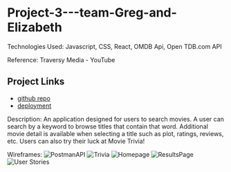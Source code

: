# Project-3---team-Greg-and-Elizabeth

Technologies Used:
Javascript, CSS, React, OMDB Api, Open TDB.com API

Reference: Traversy Media - YouTube

## Project Links

- [github repo](https://github.com/eb36789/Project-3---team-Greg-and-Elizabeth)
- [deployment](https://moviesearchbygande1.herokuapp.com/)

Description:
An application designed for users to search movies. A user can search by a keyword to browse titles that contain that word. Additional movie detail is available when selecting a title such as plot, ratings, reviews, etc. Users can also try their luck at Movie Trivia!

Wireframes:
![PostmanAPI](/Planning_Directory/OMDBAPI.png)
![Trivia](/Planning_Directory/Trivia.png)
![Homepage](/Planning_Directory/Homepage.png)
![ResultsPage](/Planning_Directory/Results.png)
![User Stories](/Planning_Directory/UserStories.png)
